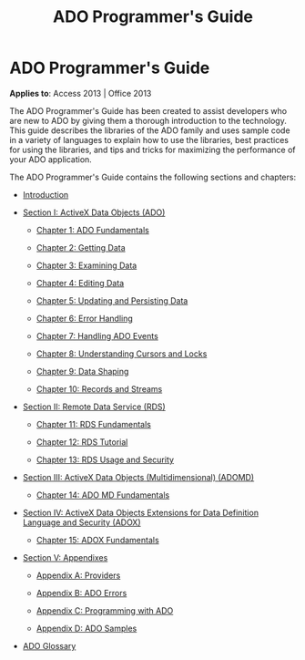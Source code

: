 ﻿---
title: ADO Programmer's Guide
TOCTitle: ADO Programmer's Guide
ms:assetid: b68a982e-17b6-7dd6-ca9d-3a5960d815da
ms:mtpsurl: https://msdn.microsoft.com/library/JJ249876(v=office.15)
ms:contentKeyID: 48547278
ms.date: 09/18/2015
mtps_version: v=office.15
---

# ADO Programmer's Guide

**Applies to**: Access 2013 | Office 2013

The ADO Programmer's Guide has been created to assist developers who are new to ADO by giving them a thorough introduction to the technology. This guide describes the libraries of the ADO family and uses sample code in a variety of languages to explain how to use the libraries, best practices for using the libraries, and tips and tricks for maximizing the performance of your ADO application.

The ADO Programmer's Guide contains the following sections and chapters:

  - [Introduction](introduction-to-ado-programming.md)
  
  - [Section I: ActiveX Data Objects (ADO)](section-i-activex-data-objects.md)
    
      - [Chapter 1: ADO Fundamentals](chapter-1-ado-fundamentals.md)
    
      - [Chapter 2: Getting Data](chapter-2-getting-data.md)
    
      - [Chapter 3: Examining Data](chapter-3-examining-data.md)
    
      - [Chapter 4: Editing Data](chapter-4-editing-data.md)
    
      - [Chapter 5: Updating and Persisting Data](chapter-5-updating-and-persisting-data.md)
    
      - [Chapter 6: Error Handling](chapter-6-error-handling.md)
    
      - [Chapter 7: Handling ADO Events](chapter-7-handling-ado-events.md)
    
      - [Chapter 8: Understanding Cursors and Locks](chapter-8-understanding-cursors-and-locks.md)
    
      - [Chapter 9: Data Shaping](chapter-9-data-shaping.md)
    
      - [Chapter 10: Records and Streams](chapter-10-records-and-streams.md)

  - [Section II: Remote Data Service (RDS)](section-ii-remote-data-service.md)
    
      - [Chapter 11: RDS Fundamentals](chapter-11-rds-fundamentals.md)
    
      - [Chapter 12: RDS Tutorial](chapter-12-rds-tutorial.md)
    
      - [Chapter 13: RDS Usage and Security](chapter-13-rds-usage-and-security.md)

  - [Section III: ActiveX Data Objects (Multidimensional) (ADOMD)](section-iii-ado-multidimensional-ado-md.md)
    
      - [Chapter 14: ADO MD Fundamentals](chapter-14-ado-md-fundamentals.md)

  - [Section IV: ActiveX Data Objects Extensions for Data Definition Language and Security (ADOX)](section-iv-ado-extensions-for-data-definition-language-and-security-adox.md)
    
      - [Chapter 15: ADOX Fundamentals](chapter-15-adox-fundamentals.md)

  - [Section V: Appendixes](section-v-appendixes.md)
    
      - [Appendix A: Providers](appendix-a-providers.md)
    
      - [Appendix B: ADO Errors](appendix-b-ado-errors.md)
    
      - [Appendix C: Programming with ADO](appendix-c-programming-with-ado.md)
    
      - [Appendix D: ADO Samples](appendix-d-ado-samples.md)

  - [ADO Glossary](ado-glossary.md)

